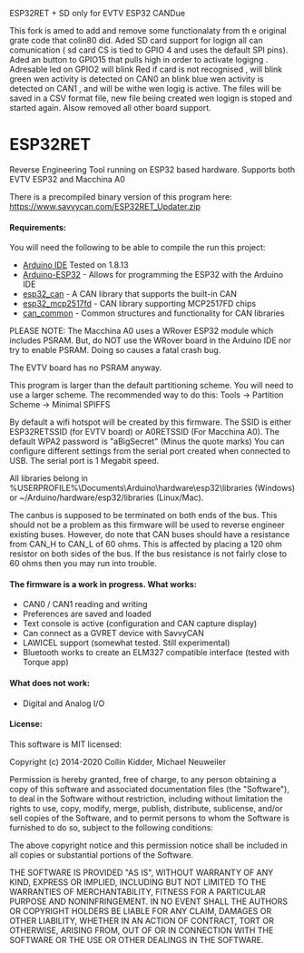 ESP32RET + SD only for EVTV ESP32 CANDue

This fork is amed to add and remove some functionalaty from th e original grate code that colin80 did.
Aded SD card support for logign all can comunication ( sd card CS is tied to GPIO 4 and uses the default SPI pins).
Aded an button to GPIO15 that pulls high in order to activate logigng .
Adresable led on GPIO2  will blink Red if card is not recognised , will blink green wen activity is detected on CAN0 an blink blue wen activity is detected on CAN1 , and will be withe wen logig is active.
The files will be saved in a CSV format file, new file beiing created wen logign is stoped and started again.
Alsow removed all other board support.

ESP32RET
=======

Reverse Engineering Tool running on ESP32 based hardware. Supports both EVTV ESP32 and Macchina A0

There is a precompiled binary version of this program here:
https://www.savvycan.com/ESP32RET_Updater.zip


#### Requirements:

You will need the following to be able to compile the run this project:

- [Arduino IDE](https://www.arduino.cc/en/Main/Software) Tested on 1.8.13
- [Arduino-ESP32](https://github.com/espressif/arduino-esp32) - Allows for programming the ESP32 with the Arduino IDE
- [esp32_can](https://github.com/collin80/esp32_can) - A CAN library that supports the built-in CAN
- [esp32_mcp2517fd](https://github.com/collin80/esp32_mcp2517fd) - CAN library supporting MCP2517FD chips
- [can_common](https://github.com/collin80/can_common) - Common structures and functionality for CAN libraries

PLEASE NOTE: The Macchina A0 uses a WRover ESP32 module which includes PSRAM. But, do NOT use the WRover
board in the Arduino IDE nor try to enable PSRAM. Doing so causes a fatal crash bug.

The EVTV board has no PSRAM anyway.

This program is larger than the default partitioning scheme. You will need to use
a larger scheme. The recommended way to do this: Tools -> Partition Scheme -> Minimal SPIFFS

By default a wifi hotspot will be created by this firmware. The SSID is either ESP32RETSSID (for EVTV board) or
A0RETSSID (For Macchina A0). The default WPA2 password is "aBigSecret" (Minus the quote marks) You can configure
different settings from the serial port created when connected to USB. The serial port is 1 Megabit speed.

All libraries belong in %USERPROFILE%\Documents\Arduino\hardware\esp32\libraries (Windows) or ~/Arduino/hardware/esp32/libraries (Linux/Mac).

The canbus is supposed to be terminated on both ends of the bus. This should not be a problem as this firmware will be used to reverse engineer existing buses. However, do note that CAN buses should have a resistance from CAN_H to CAN_L of 60 ohms. This is affected by placing a 120 ohm resistor on both sides of the bus. If the bus resistance is not fairly close to 60 ohms then you may run into trouble.

#### The firmware is a work in progress. What works:
- CAN0 / CAN1 reading and writing
- Preferences are saved and loaded
- Text console is active (configuration and CAN capture display)
- Can connect as a GVRET device with SavvyCAN
- LAWICEL support (somewhat tested. Still experimental)
- Bluetooth works to create an ELM327 compatible interface (tested with Torque app)

#### What does not work:
- Digital and Analog I/O

#### License:

This software is MIT licensed:

Copyright (c) 2014-2020 Collin Kidder, Michael Neuweiler

Permission is hereby granted, free of charge, to any person obtaining
a copy of this software and associated documentation files (the
"Software"), to deal in the Software without restriction, including
without limitation the rights to use, copy, modify, merge, publish,
distribute, sublicense, and/or sell copies of the Software, and to
permit persons to whom the Software is furnished to do so, subject to
the following conditions:

The above copyright notice and this permission notice shall be included
in all copies or substantial portions of the Software.

THE SOFTWARE IS PROVIDED "AS IS", WITHOUT WARRANTY OF ANY KIND,
EXPRESS OR IMPLIED, INCLUDING BUT NOT LIMITED TO THE WARRANTIES OF
MERCHANTABILITY, FITNESS FOR A PARTICULAR PURPOSE AND NONINFRINGEMENT.
IN NO EVENT SHALL THE AUTHORS OR COPYRIGHT HOLDERS BE LIABLE FOR ANY
CLAIM, DAMAGES OR OTHER LIABILITY, WHETHER IN AN ACTION OF CONTRACT,
TORT OR OTHERWISE, ARISING FROM, OUT OF OR IN CONNECTION WITH THE
SOFTWARE OR THE USE OR OTHER DEALINGS IN THE SOFTWARE.


